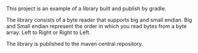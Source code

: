 This project is an example of a library built and publish by gradle.


The library consists of a byte reader that supports big and small endian. Big and Small endian represent the order in which you read bytes from a byte array. Left to Right or Right to Left.

The library is published to the maven central repository.